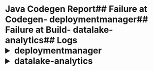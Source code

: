 # Java Codegen Report## Failure at Codegen- deploymentmanager## Failure at Build- datalake-analytics## Logs<details><summary>deploymentmanager</summary>[pool-1-thread-1] INFO com.azure.autorest.fluentnamer.FluentNamer - Load fluent settings[pool-1-thread-1] INFO com.azure.autorest.fluent.util.FluentJavaSettings - Option, string, add-inner : null[pool-1-thread-1] INFO com.azure.autorest.fluent.util.FluentJavaSettings - Option, string, remove-inner : null[pool-1-thread-1] INFO com.azure.autorest.fluent.util.FluentJavaSettings - Option, string, rename-model : null[pool-1-thread-1] INFO com.azure.autorest.fluent.util.FluentJavaSettings - Option, boolean, track1-naming : null[pool-1-thread-1] INFO com.azure.autorest.fluent.util.FluentJavaSettings - Option, boolean, resource-property-as-subresource : null[pool-1-thread-1] INFO com.azure.autorest.fluent.util.FluentJavaSettings - Option, string, name-for-ungrouped-operations : null[pool-1-thread-1] INFO com.azure.autorest.fluent.util.FluentJavaSettings - Option, string, pom-file : null[pool-1-thread-1] INFO com.azure.autorest.fluent.util.FluentJavaSettings - Option, string, package-version : null[pool-1-thread-1] INFO com.azure.autorest.fluent.util.FluentJavaSettings - Option, boolean, sdk-integration : null[pool-1-thread-1] INFO com.azure.autorest.fluent.util.FluentJavaSettings - Option, string, tag : package-2019-11-01-preview[pool-1-thread-1] INFO com.azure.autorest.fluent.util.FluentJavaSettings - Option, string, base-folder : .[pool-1-thread-1] INFO com.azure.autorest.fluent.util.FluentJavaSettings - Option, string, output-folder : $(azure-libraries-for-java-folder)/azure-mgmt-deploymentmanager[pool-1-thread-1] INFO com.azure.autorest.fluent.util.FluentJavaSettings - Option, string, azure-libraries-for-java-folder : null[pool-1-thread-1] INFO com.azure.autorest.fluentnamer.FluentNamer - Transform code model[pool-1-thread-1] INFO com.azure.autorest.fluent.transformer.SchemaNameNormalization - Override default name, from timeStamp to timestamp[pool-1-thread-1] INFO com.azure.autorest.fluent.transformer.OperationNameNormalization - Rename operation from get to getByResourceGroup, in operation group ServiceTopologies[pool-1-thread-1] INFO com.azure.autorest.fluent.transformer.OperationNameNormalization - Rename operation from get to getByResourceGroup, in operation group Steps[pool-1-thread-1] INFO com.azure.autorest.fluent.transformer.OperationNameNormalization - Rename operation from get to getByResourceGroup, in operation group Rollouts[pool-1-thread-1] INFO com.azure.autorest.fluent.transformer.OperationNameNormalization - Rename operation from get to getByResourceGroup, in operation group ArtifactSources[pool-1-thread-1] INFO com.azure.autorest.fluent.transformer.ResourceTypeNormalization - Change parent from TrackedResource to Resource, for ServiceTopologyResource[pool-1-thread-1] INFO com.azure.autorest.fluent.transformer.ResourceTypeNormalization - Change parent from Resource to ProxyResource, for TrackedResource[pool-1-thread-1] INFO com.azure.autorest.fluent.transformer.ResourceTypeNormalization - Change parent from TrackedResource to Resource, for ServiceResource[pool-1-thread-1] INFO com.azure.autorest.fluent.transformer.ResourceTypeNormalization - Change parent from TrackedResource to Resource, for ServiceUnitResource[pool-1-thread-1] INFO com.azure.autorest.fluent.transformer.ResourceTypeNormalization - Change parent from TrackedResource to Resource, for StepResource[pool-1-thread-1] INFO com.azure.autorest.fluent.transformer.ResourceTypeNormalization - Change parent from TrackedResource to Resource, for RolloutRequest[pool-1-thread-1] INFO com.azure.autorest.fluent.transformer.ResourceTypeNormalization - Change parent from TrackedResource to Resource, for Rollout[pool-1-thread-1] INFO com.azure.autorest.fluent.transformer.ResourceTypeNormalization - Change parent from TrackedResource to Resource, for ArtifactSource[pool-1-thread-1] INFO com.azure.autorest.fluent.transformer.SchemaCleanup - Remove unused schema TrackedResource[pool-1-thread-1] INFO com.azure.autorest.fluent.transformer.SchemaCleanup - Remove unused schema Resource[pool-1-thread-2] INFO com.azure.autorest.fluent.FluentGen - Read YAML[pool-1-thread-2] INFO com.azure.autorest.fluent.util.FluentJavaSettings - Option, string, add-inner : null[pool-1-thread-2] INFO com.azure.autorest.fluent.util.FluentJavaSettings - Option, string, remove-inner : null[pool-1-thread-2] INFO com.azure.autorest.fluent.util.FluentJavaSettings - Option, string, rename-model : null[pool-1-thread-2] INFO com.azure.autorest.fluent.util.FluentJavaSettings - Option, boolean, track1-naming : null[pool-1-thread-2] INFO com.azure.autorest.fluent.util.FluentJavaSettings - Option, boolean, resource-property-as-subresource : null[pool-1-thread-2] INFO com.azure.autorest.fluent.util.FluentJavaSettings - Option, string, name-for-ungrouped-operations : null[pool-1-thread-2] INFO com.azure.autorest.fluent.util.FluentJavaSettings - Option, string, pom-file : null[pool-1-thread-2] INFO com.azure.autorest.fluent.util.FluentJavaSettings - Option, string, package-version : null[pool-1-thread-2] INFO com.azure.autorest.fluent.util.FluentJavaSettings - Option, boolean, sdk-integration : null[pool-1-thread-2] INFO com.azure.autorest.fluent.util.FluentJavaSettings - Option, string, tag : package-2019-11-01-preview[pool-1-thread-2] INFO com.azure.autorest.fluent.util.FluentJavaSettings - Option, string, base-folder : .[pool-1-thread-2] INFO com.azure.autorest.fluent.util.FluentJavaSettings - Option, string, output-folder : /home/runner/work/autorest.java/autorest.java/generated_all/azure-resourcemanager-deploymentmanager-generated[pool-1-thread-2] INFO com.azure.autorest.fluent.util.FluentJavaSettings - Option, string, azure-libraries-for-java-folder : null[pool-1-thread-2] INFO com.azure.autorest.fluent.FluentGen - Map code model to client model[pool-1-thread-2] INFO com.azure.autorest.fluent.mapper.FluentMapper - Add Inner to response types: [ServiceTopologyResource, ServiceUnitResource, ServiceResource, RolloutRequest, StepResource, ArtifactSource, OperationsList, Rollout][pool-1-thread-2] INFO com.azure.autorest.fluent.FluentGen - Java template for client model[pool-1-thread-2] INFO com.azure.autorest.fluent.model.clientmodel.fluentmodel.create.ResourceCreate - ResourceCreate: Fluent model ServiceTopologyResource, method reference createOrUpdate, body parameter ServiceTopologyResourceInner[pool-1-thread-2] INFO com.azure.autorest.fluent.mapper.ResourceParser - Fluent model ServiceTopologyResource as category RESOURCE_GROUP_AS_PARENT[pool-1-thread-2] INFO com.azure.autorest.fluent.model.clientmodel.fluentmodel.update.ResourceUpdate - ResourceUpdate: Fluent model ServiceTopologyResource, method reference createOrUpdate, body parameter ServiceTopologyResourceInner[pool-1-thread-2] INFO com.azure.autorest.fluent.model.clientmodel.fluentmodel.get.ResourceRefresh - ResourceRefresh: Fluent model ServiceTopologyResource, method reference getByResourceGroup[pool-1-thread-2] INFO com.azure.autorest.fluent.model.clientmodel.fluentmodel.delete.ResourceDelete - ResourceDelete: Fluent model ServiceTopologyResource, method reference delete[pool-1-thread-2] INFO com.azure.autorest.fluent.model.clientmodel.fluentmodel.create.ResourceCreate - ResourceCreate: Fluent model ServiceResource, method reference createOrUpdate, body parameter ServiceResourceInner[pool-1-thread-2] INFO com.azure.autorest.fluent.mapper.ResourceParser - Fluent model ServiceResource as category NESTED_CHILD[pool-1-thread-2] INFO com.azure.autorest.fluent.model.clientmodel.fluentmodel.update.ResourceUpdate - ResourceUpdate: Fluent model ServiceResource, method reference createOrUpdate, body parameter ServiceResourceInner[pool-1-thread-2] INFO com.azure.autorest.fluent.model.clientmodel.fluentmodel.get.ResourceRefresh - ResourceRefresh: Fluent model ServiceResource, method reference get[pool-1-thread-2] INFO com.azure.autorest.fluent.model.clientmodel.fluentmodel.delete.ResourceDelete - ResourceDelete: Fluent model ServiceResource, method reference delete[pool-1-thread-2] INFO com.azure.autorest.fluent.model.clientmodel.fluentmodel.create.ResourceCreate - ResourceCreate: Fluent model ServiceUnitResource, method reference createOrUpdate, body parameter ServiceUnitResourceInner[pool-1-thread-2] INFO com.azure.autorest.fluent.mapper.ResourceParser - Fluent model ServiceUnitResource as category NESTED_CHILD[pool-1-thread-2] INFO com.azure.autorest.fluent.model.clientmodel.fluentmodel.update.ResourceUpdate - ResourceUpdate: Fluent model ServiceUnitResource, method reference createOrUpdate, body parameter ServiceUnitResourceInner[pool-1-thread-2] INFO com.azure.autorest.fluent.model.clientmodel.fluentmodel.get.ResourceRefresh - ResourceRefresh: Fluent model ServiceUnitResource, method reference get[pool-1-thread-2] INFO com.azure.autorest.fluent.model.clientmodel.fluentmodel.delete.ResourceDelete - ResourceDelete: Fluent model ServiceUnitResource, method reference delete[pool-1-thread-2] INFO com.azure.autorest.fluent.model.clientmodel.fluentmodel.create.ResourceCreate - ResourceCreate: Fluent model StepResource, method reference createOrUpdate, body parameter StepResourceInner[pool-1-thread-2] INFO com.azure.autorest.fluent.mapper.ResourceParser - Fluent model StepResource as category RESOURCE_GROUP_AS_PARENT[pool-1-thread-2] INFO com.azure.autorest.fluent.model.clientmodel.fluentmodel.update.ResourceUpdate - ResourceUpdate: Fluent model StepResource, method reference createOrUpdate, body parameter StepResourceInner[pool-1-thread-2] INFO com.azure.autorest.fluent.model.clientmodel.fluentmodel.get.ResourceRefresh - ResourceRefresh: Fluent model StepResource, method reference getByResourceGroup[pool-1-thread-2] INFO com.azure.autorest.fluent.model.clientmodel.fluentmodel.delete.ResourceDelete - ResourceDelete: Fluent model StepResource, method reference delete[pool-1-thread-2] INFO com.azure.autorest.fluent.model.clientmodel.fluentmodel.create.ResourceCreate - ResourceCreate: Fluent model RolloutRequest, method reference createOrUpdate, body parameter RolloutRequestInner[pool-1-thread-2] INFO com.azure.autorest.fluent.mapper.ResourceParser - Fluent model RolloutRequest as category RESOURCE_GROUP_AS_PARENT[pool-1-thread-2] INFO com.azure.autorest.fluent.model.clientmodel.fluentmodel.update.ResourceUpdate - ResourceUpdate: Fluent model RolloutRequest, method reference createOrUpdate, body parameter RolloutRequestInner[pool-1-thread-2] INFO com.azure.autorest.fluent.model.clientmodel.fluentmodel.delete.ResourceDelete - ResourceDelete: Fluent model RolloutRequest, method reference delete[pool-1-thread-2] INFO com.azure.autorest.fluent.model.clientmodel.fluentmodel.create.ResourceCreate - ResourceCreate: Fluent model ArtifactSource, method reference createOrUpdate, body parameter ArtifactSourceInner[pool-1-thread-2] INFO com.azure.autorest.fluent.mapper.ResourceParser - Fluent model ArtifactSource as category RESOURCE_GROUP_AS_PARENT[pool-1-thread-2] INFO com.azure.autorest.fluent.model.clientmodel.fluentmodel.update.ResourceUpdate - ResourceUpdate: Fluent model ArtifactSource, method reference createOrUpdate, body parameter ArtifactSourceInner[pool-1-thread-2] INFO com.azure.autorest.fluent.model.clientmodel.fluentmodel.get.ResourceRefresh - ResourceRefresh: Fluent model ArtifactSource, method reference getByResourceGroup[pool-1-thread-2] INFO com.azure.autorest.fluent.model.clientmodel.fluentmodel.delete.ResourceDelete - ResourceDelete: Fluent model ArtifactSource, method reference delete[pool-1-thread-2] ERROR com.azure.autorest.fluent.FluentGen - Failed to successfully run fluentgen plugin java.lang.IllegalStateException: Duplicate key subscriptionId (attempted merging values com.azure.autorest.model.clientmodel.ProxyMethodParameter@6084638 and com.azure.autorest.model.clientmodel.ProxyMethodParameter@6c4ac11b)java.lang.IllegalStateException: Duplicate key subscriptionId (attempted merging values com.azure.autorest.model.clientmodel.ProxyMethodParameter@6084638 and com.azure.autorest.model.clientmodel.ProxyMethodParameter@6c4ac11b)	at java.base/java.util.stream.Collectors.duplicateKeyException(Collectors.java:133)	at java.base/java.util.stream.Collectors.lambda$uniqKeysMapAccumulator$1(Collectors.java:180)	at java.base/java.util.stream.ReduceOps$3ReducingSink.accept(ReduceOps.java:169)	at java.base/java.util.stream.ReferencePipeline$2$1.accept(ReferencePipeline.java:177)	at java.base/java.util.ArrayList$ArrayListSpliterator.forEachRemaining(ArrayList.java:1655)	at java.base/java.util.stream.AbstractPipeline.copyInto(AbstractPipeline.java:484)	at java.base/java.util.stream.AbstractPipeline.wrapAndCopyInto(AbstractPipeline.java:474)	at java.base/java.util.stream.ReduceOps$ReduceOp.evaluateSequential(ReduceOps.java:913)	at java.base/java.util.stream.AbstractPipeline.evaluate(AbstractPipeline.java:234)	at java.base/java.util.stream.ReferencePipeline.collect(ReferencePipeline.java:578)	at com.azure.autorest.fluent.model.clientmodel.fluentmodel.ResourceOperation.getParametersByLocation(ResourceOperation.java:136)	at com.azure.autorest.fluent.model.clientmodel.fluentmodel.ResourceOperation.getParametersByLocation(ResourceOperation.java:129)	at com.azure.autorest.fluent.model.clientmodel.fluentmodel.ResourceOperation.getPathParameters(ResourceOperation.java:149)	at com.azure.autorest.fluent.model.clientmodel.fluentmodel.get.ResourceRefresh.getGetByIdCollectionMethods(ResourceRefresh.java:93)	at com.azure.autorest.fluent.mapper.ResourceParser.lambda$processAdditionalCollectionMethods$7(ResourceParser.java:106)	at java.base/java.util.stream.ReferencePipeline$7$1.accept(ReferencePipeline.java:271)	at java.base/java.util.ArrayList$ArrayListSpliterator.forEachRemaining(ArrayList.java:1655)	at java.base/java.util.stream.AbstractPipeline.copyInto(AbstractPipeline.java:484)	at java.base/java.util.stream.AbstractPipeline.wrapAndCopyInto(AbstractPipeline.java:474)	at java.base/java.util.stream.ReduceOps$ReduceOp.evaluateSequential(ReduceOps.java:913)	at java.base/java.util.stream.AbstractPipeline.evaluate(AbstractPipeline.java:234)	at java.base/java.util.stream.ReferencePipeline.collect(ReferencePipeline.java:578)	at com.azure.autorest.fluent.mapper.ResourceParser.processAdditionalCollectionMethods(ResourceParser.java:107)	at java.base/java.util.ArrayList.forEach(ArrayList.java:1541)	at com.azure.autorest.fluent.mapper.ResourceParser.processAdditionalMethods(ResourceParser.java:71)	at com.azure.autorest.fluent.mapper.FluentMapper.map(FluentMapper.java:79)	at com.azure.autorest.fluent.FluentGen.processInternal(FluentGen.java:185)	at com.azure.autorest.extension.base.plugin.NewPlugin.process(NewPlugin.java:186)	at com.azure.autorest.fluent.Main.lambda$main$1(Main.java:18)	at com.azure.autorest.extension.base.jsonrpc.Connection.lambda$dispatch$2(Connection.java:151)	at com.azure.autorest.extension.base.jsonrpc.Connection.lambda$process$3(Connection.java:270)	at java.base/java.util.concurrent.Executors$RunnableAdapter.call(Executors.java:515)	at java.base/java.util.concurrent.FutureTask.run(FutureTask.java:264)	at java.base/java.util.concurrent.ThreadPoolExecutor.runWorker(ThreadPoolExecutor.java:1128)	at java.base/java.util.concurrent.ThreadPoolExecutor$Worker.run(ThreadPoolExecutor.java:628)	at java.base/java.lang.Thread.run(Thread.java:834)  Error: Plugin fluentgen reported failure.</details><details><summary>datalake-analytics</summary></details>